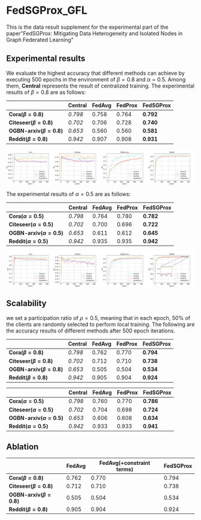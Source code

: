 # FedSGProx_GFL
This is the data result supplement for the experimental part of the paper"FedSGProx: Mitigating Data Heterogeneity and Isolated Nodes in Graph Federated Learning"

## Experimental results

We evaluate the highest accuracy that different methods can achieve by executing 500 epochs in the environment of $\beta=0.8$ and $\alpha=0.5$. Among them, **Central** represents the result of centralized training. The experimental results of $\beta=0.8$ are as follows:

|       | **Central**  | __FedAvg__  | __FedProx__  | __FedSGProx__
|--------------|-------|------|-------|-------
|__Cora($\beta=0.8$)__   | *0.798*     | 0.758    |  0.764    |   **0.792**   
|__Citeseer($\beta=0.8$)__   | *0.702*     | 0.706    |  0.728    |   **0.740**   
|__OGBN-arxiv($\beta=0.8$)__     | *0.653*     | 0.560    |  0.560    |   **0.581**  
|__Reddit($\beta=0.8$)__   | *0.942*     | 0.907    |  0.908    |   **0.931**   

<img src="https://github.com/meng1103/FedSGProx_GFL/blob/main/result/k21_cora_cn1_rate08.png" width="25%" height="25%"><img src="https://github.com/meng1103/FedSGProx_GFL/blob/main/result/k18_citeseer_cn1_rate08.png" width="25%" height="25%"><img src="https://github.com/meng1103/FedSGProx_GFL/blob/main/result/k120_ogbn-arxiv_cn1_rate08.png" width="25%" height="25%"><img src="https://github.com/meng1103/FedSGProx_GFL/blob/main/result/k123_reddit_cn1_rate08.png" width="25%" height="25%">

The experimental results of $\alpha=0.5$ are as follows:

|       | **Central**  | __FedAvg__  | __FedProx__  | __FedSGProx__
|--------------|-------|------|-------|-------
|__Cora($\alpha=0.5$)__   | *0.798*     | 0.764    |  0.780    |   **0.782**   
|__Citeseer($\alpha=0.5$)__   | *0.702*     | 0.700    |  0.696    |   **0.722**   
|__OGBN-arxiv($\alpha=0.5$)__     | *0.653*     | 0.611    |  0.612    |   **0.645**   
|__Reddit($\alpha=0.5$)__   | *0.942*     | 0.935    |  0.935    |   **0.942**  

<img src="https://github.com/meng1103/FedSGProx_GFL/blob/main/result/k21_cora_cn1_LDA05.png" width="25%" height="25%"><img src="https://github.com/meng1103/FedSGProx_GFL/blob/main/result/k18_citeseer_cn1_LDA05.png" width="25%" height="25%"><img src="https://github.com/meng1103/FedSGProx_GFL/blob/main/result/k120_ogbn-arxiv_cn1_LDA05.png" width="25%" height="25%"><img src="https://github.com/meng1103/FedSGProx_GFL/blob/main/result/k123_reddit_cn1_LDA05.png" width="25%" height="25%">

## Scalability
we set a participation ratio of $\rho=0.5$, meaning that in each epoch, 50% of the clients are randomly selected to perform local training. The following are the accuracy results of different methods after 500 epoch iterations.

|       | **Central**  | __FedAvg__  | __FedProx__  | __FedSGProx__
|--------------|-------|------|-------|-------
|__Cora($\beta=0.8$)__   | *0.798*     | 0.762    |  0.770    |   **0.794**   
|__Citeseer($\beta=0.8$)__   | *0.702*     | 0.712    |  0.710    |   **0.738**   
|__OGBN-arxiv($\beta=0.8$)__     | *0.653*     | 0.505    |  0.504    |   **0.534**   
|__Reddit($\beta=0.8$)__   | *0.942*     | 0.905    |  0.904    |   **0.924**   



|       | **Central**  | __FedAvg__  | __FedProx__  | __FedSGProx__
|--------------|-------|------|-------|-------
|__Cora($\alpha=0.5$)__   | *0.798*     | 0.760    |  0.770    |   **0.786**   
|__Citeseer($\alpha=0.5$)__   | *0.702*     | 0.704    |  0.698    |   **0.724**   
|__OGBN-arxiv($\alpha=0.5$)__     | *0.653*     | 0.606    |  0.608    |   **0.634**   
|__Reddit($\alpha=0.5$)__   | *0.942*     | 0.933    |  0.933    |   **0.941**   


## Ablation

|       | __FedAvg__  | __FedAvg(+constraint terms)__  | __FedSGProx__
|--------------|------|----------------|-------
|__Cora($\beta=0.8$)__   | 0.762    |  0.770    |   0.794   
|__Citeseer($\beta=0.8$)__   | 0.712    |  0.710    |   0.738   
|__OGBN-arxiv($\beta=0.8$)__     | 0.505    |  0.504    |   0.534   
|__Reddit($\beta=0.8$)__   | 0.905    |  0.904    |   0.924   



